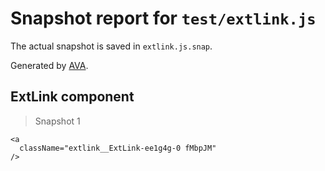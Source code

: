 # Snapshot report for `test/extlink.js`

The actual snapshot is saved in `extlink.js.snap`.

Generated by [AVA](https://ava.li).

## ExtLink component

> Snapshot 1

    <a
      className="extlink__ExtLink-ee1g4g-0 fMbpJM"
    />
